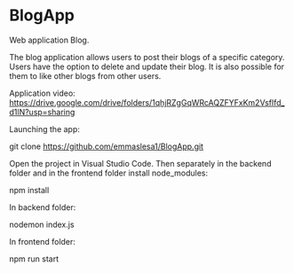 # BlogApp
Web application Blog.

The blog application allows users to post their blogs of a specific category. Users have the option to delete and update their blog. It is also possible for them to like other blogs from other users.

Application video: https://drive.google.com/drive/folders/1qhjRZgGqWRcAQZFYFxKm2Vsflfd_d1lN?usp=sharing

Launching the app:

git clone https://github.com/emmaslesa1/BlogApp.git

Open the project in Visual Studio Code.
Then separately in the backend folder and in the frontend folder install node_modules:

npm install

In backend folder:

nodemon index.js

In frontend folder:

npm run start
